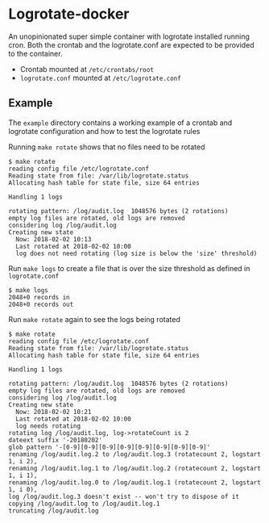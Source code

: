 # Logrotate-docker

An unopinionated super simple container with logrotate installed running cron. Both the crontab and the logrotate.conf are expected to be provided to the container.

* Crontab mounted at `/etc/crontabs/root`
* `logrotate.conf` mounted at `/etc/logrotate.conf`

## Example

The `example` directory contains a working example of a crontab and logrotate configuration and how to test the logrotate rules

Running `make rotate` shows that no files need to be rotated
```
$ make rotate
reading config file /etc/logrotate.conf
Reading state from file: /var/lib/logrotate.status
Allocating hash table for state file, size 64 entries

Handling 1 logs

rotating pattern: /log/audit.log  1048576 bytes (2 rotations)
empty log files are rotated, old logs are removed
considering log /log/audit.log
Creating new state
  Now: 2018-02-02 10:13
  Last rotated at 2018-02-02 10:00
  log does not need rotating (log size is below the 'size' threshold)
```
Run `make logs` to create a file that is over the size threshold as defined in `logrotate.conf`
```
$ make logs
2048+0 records in
2048+0 records out
```

Run `make rotate` again to see the logs being rotated

```
$ make rotate
reading config file /etc/logrotate.conf
Reading state from file: /var/lib/logrotate.status
Allocating hash table for state file, size 64 entries

Handling 1 logs

rotating pattern: /log/audit.log  1048576 bytes (2 rotations)
empty log files are rotated, old logs are removed
considering log /log/audit.log
Creating new state
  Now: 2018-02-02 10:21
  Last rotated at 2018-02-02 10:00
  log needs rotating
rotating log /log/audit.log, log->rotateCount is 2
dateext suffix '-20180202'
glob pattern '-[0-9][0-9][0-9][0-9][0-9][0-9][0-9][0-9]'
renaming /log/audit.log.2 to /log/audit.log.3 (rotatecount 2, logstart 1, i 2),
renaming /log/audit.log.1 to /log/audit.log.2 (rotatecount 2, logstart 1, i 1),
renaming /log/audit.log.0 to /log/audit.log.1 (rotatecount 2, logstart 1, i 0),
log /log/audit.log.3 doesn't exist -- won't try to dispose of it
copying /log/audit.log to /log/audit.log.1
truncating /log/audit.log
```
